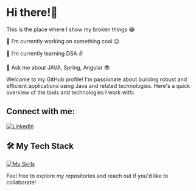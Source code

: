 # Hi there!👋

This is the place where I show my broken things 😂

🔭 I’m currently working on something cool 😉

🌱 I’m currently learning DSA ✌️

💬 Ask me about JAVA, Spring, Angular 😎

Welcome to my GitHub profile! I'm passionate about building robust and efficient applications using Java and related technologies. Here's a quick overview of the tools and technologies I work with:

## Connect with me:
[![LinkedIn](https://img.shields.io/badge/LinkedIn-Profile-blue?style=flat&logo=linkedin)](https://www.linkedin.com/in/atturu-venkat-heeneth-sai/)

## 🛠️ My Tech Stack
[![My Skills](https://skillicons.dev/icons?i=java,spring,angular,hibernate,maven,gradle,git,postgresql,docker,aws)](https://skillicons.dev)

Feel free to explore my repositories and reach out if you'd like to collaborate!


